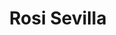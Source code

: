 ---
title: "Rosi Sevilla"
url: /picanya/rosi-sevilla-carrer-del-marques-del-turia/
shop: Kosmetik
---